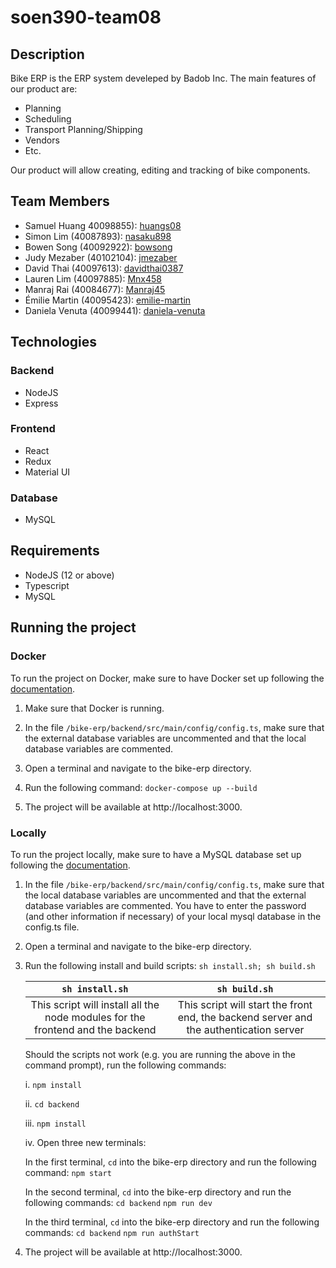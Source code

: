 # soen390-team08

## Description

Bike ERP is the ERP system develeped by Badob Inc. The main features of our product are:
- Planning
- Scheduling
- Transport Planning/Shipping
- Vendors
- Etc.

Our product will allow creating, editing and tracking of bike components.

## Team Members
- Samuel Huang 40098855): [huangs08](https://github.com/huangs08)
- Simon Lim (40087893): [nasaku898](https://github.com/nasaku898)
- Bowen Song (40092922): [bowsong](https://github.com/bowsong)
- Judy Mezaber (40102104): [jmezaber](https://github.com/jmezaber)
- David Thai (40097613): [davidthai0387](https://github.com/davidthai0387)
- Lauren Lim (40097885): [Mnx458](https://github.com/Mnx458)
- Manraj Rai (40084677): [Manraj45](https://github.com/Manraj45)
- Émilie Martin (40095423): [emilie-martin](https://github.com/emilie-martin)
- Daniela Venuta (40099441): [daniela-venuta](https://github.com/daniela-venuta)

## Technologies
### Backend
- NodeJS
- Express
### Frontend
- React
- Redux
- Material UI
### Database
- MySQL

## Requirements
- NodeJS (12 or above)
- Typescript
- MySQL

## Running the project

### Docker
To run the project on Docker, make sure to have Docker set up following the [documentation](https://github.com/nasaku898/soen390-team08/wiki/Setting-up-Docker).

1. Make sure that Docker is running.

2. In the file `/bike-erp/backend/src/main/config/config.ts`, make sure that the external database variables are uncommented and that the local database variables are commented.

3. Open a terminal and navigate to the bike-erp directory.

4. Run the following command: `docker-compose up --build` 

5. The project will be available at http://localhost:3000.

### Locally
To run the project locally, make sure to have a MySQL database set up following the [documentation](https://github.com/nasaku898/soen390-team08/wiki/Setting-up-MySql).

1. In the file `/bike-erp/backend/src/main/config/config.ts`, make sure that the local database variables are uncommented and that the external database variables are commented. You have to enter the password (and other information if necessary) of your local mysql database in the config.ts file.

2. Open a terminal and navigate to the bike-erp directory.

3. Run the following install and build scripts: `sh install.sh; sh build.sh`

    | `sh install.sh`                                                                | `sh build.sh`                                                                          |
    |:------------------------------------------------------------------------------:|:--------------------------------------------------------------------------------------:|
    | This script will install all the node modules for the frontend and the backend | This script will start the front end, the backend server and the authentication server |

    Should the scripts not work (e.g. you are running the above in the command prompt), run the following commands:

    i. `npm install`

    ii. `cd backend`

    iii. `npm install`

    iv. Open three new terminals:

    In the first terminal, `cd` into the bike-erp directory and run the following command: 
    `npm start`

    In the second terminal, `cd` into the bike-erp directory and run the following commands: 
    `cd backend`
    `npm run dev`

    In the third terminal, `cd` into the bike-erp directory and run the following commands:
    `cd backend`
    `npm run authStart`

4. The project will be available at http://localhost:3000.